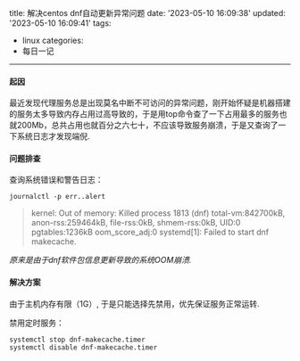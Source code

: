 title: 解决centos dnf自动更新异常问题
date: '2023-05-10 16:09:38'
updated: '2023-05-10 16:09:41'
tags:
  - linux
categories:
  - 每日一记
---
#### 起因

最近发现代理服务总是出现莫名中断不可访问的异常问题，刚开始怀疑是机器搭建的服务太多导致内存占用过高导致的，于是用top命令查了一下占用最多的服务也就200Mb，总共占用也就百分之六七十，不应该导致服务崩溃，于是又查询了一下系统日志才发现端倪.

#### 问题排查

查询系统错误和警告日志：
```shell
journalctl -p err..alert
```
> kernel: Out of memory: Killed process 1813 (dnf) total-vm:842700kB, anon-rss:259464kB, file-rss:0kB, shmem-rss:0kB, UID:0 pgtables:1236kB oom_score_adj:0
> systemd[1]: Failed to start dnf makecache.

*原来是由于dnf软件包信息更新导致的系统OOM崩溃.*

#### 解决方案

由于主机内存有限（1G）, 于是只能选择先禁用，优先保证服务正常运转.

禁用定时服务：
```shell
systemctl stop dnf-makecache.timer
systemctl disable dnf-makecache.timer
```